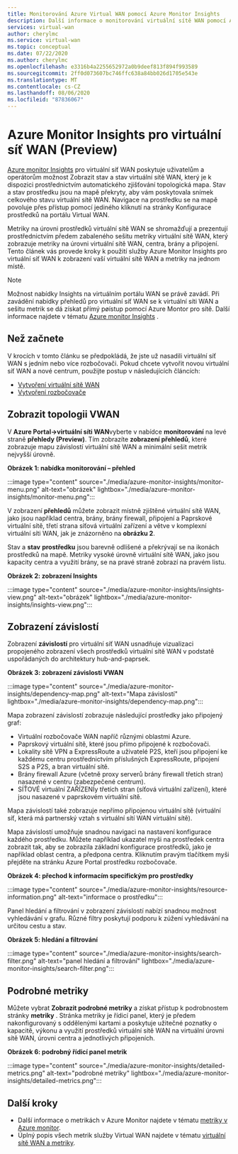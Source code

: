 ```yaml
---
title: Monitorování Azure Virtual WAN pomocí Azure Monitor Insights
description: Další informace o monitorování virtuální sítě WAN pomocí Azure Monitor Insights
services: virtual-wan
author: cherylmc
ms.service: virtual-wan
ms.topic: conceptual
ms.date: 07/22/2020
ms.author: cherylmc
ms.openlocfilehash: e3316b4a2255652972a0b9deef813f894f993589
ms.sourcegitcommit: 2ff0d073607bc746ffc638a84bb026d1705e543e
ms.translationtype: MT
ms.contentlocale: cs-CZ
ms.lasthandoff: 08/06/2020
ms.locfileid: "87836067"
---
```

# <a name="azure-monitor-insights-for-virtual-wan-preview"></a>Azure Monitor Insights pro virtuální síť WAN (Preview)

[Azure monitor Insights](../azure-monitor/insights/network-insights-overview.md) pro virtuální síť WAN poskytuje uživatelům a operátorům možnost Zobrazit stav a stav virtuální sítě WAN, který je k dispozici prostřednictvím automatického zjišťování topologická mapa. Stav a stav prostředku jsou na mapě překryty, aby vám poskytovala snímek celkového stavu virtuální sítě WAN. Navigace na prostředku se na mapě povoluje přes přístup pomocí jediného kliknutí na stránky Konfigurace prostředků na portálu Virtual WAN.

Metriky na úrovni prostředků virtuální sítě WAN se shromažďují a prezentují prostřednictvím předem zabaleného sešitu metriky virtuální sítě WAN, který zobrazuje metriky na úrovni virtuální sítě WAN, centra, brány a připojení. Tento článek vás provede kroky k použití služby Azure Monitor Insights pro virtuální síť WAN k zobrazení vaší virtuální sítě WAN a metriky na jednom místě.

> [!NOTE]
> Možnost nabídky Insights na virtuálním portálu WAN se právě zavádí. Při zavádění nabídky přehledů pro virtuální síť WAN se k virtuální síti WAN a sešitu metrik se dá získat přímý pøístup pomocí Azure Montor pro sítě. Další informace najdete v tématu [Azure monitor Insights](../azure-monitor/insights/network-insights-overview.md) . 
>

## <a name="before-you-begin"></a>Než začnete

V krocích v tomto článku se předpokládá, že jste už nasadili virtuální síť WAN s jedním nebo více rozbočovači. Pokud chcete vytvořit novou virtuální síť WAN a nové centrum, použijte postup v následujících článcích:

* [Vytvoření virtuální sítě WAN](virtual-wan-site-to-site-portal.md#openvwan)
* [Vytvoření rozbočovače](virtual-wan-site-to-site-portal.md#hub)

## <a name="view-vwan-topology"></a><a name="topology"></a>Zobrazit topologii VWAN

V **Azure Portal->virtuální síti WAN**vyberte v nabídce **monitorování** na levé straně **přehledy (Preview)**. Tím zobrazíte **zobrazení přehledů**, které zobrazuje mapu závislostí virtuální sítě WAN a minimální sešit metrik nejvyšší úrovně.

**Obrázek 1: nabídka monitorování – přehled**

:::image type="content" source="./media/azure-monitor-insights/monitor-menu.png" alt-text="obrázek" lightbox="./media/azure-monitor-insights/monitor-menu.png":::

V zobrazení **přehledů** můžete zobrazit místně zjištěné virtuální sítě WAN, jako jsou například centra, brány, brány firewall, připojení a Paprskové virtuální sítě, třetí strana síťová virtuální zařízení a větve v komplexní virtuální síti WAN, jak je znázorněno na **obrázku 2**.

Stav a **stav** **prostředku** jsou barevně odlišené a překrývají se na ikonách prostředků na mapě. Metriky vysoké úrovně virtuální sítě WAN, jako jsou kapacity centra a využití brány, se na pravé straně zobrazí na pravém listu.

**Obrázek 2: zobrazení Insights**

:::image type="content" source="./media/azure-monitor-insights/insights-view.png" alt-text="obrázek" lightbox="./media/azure-monitor-insights/insights-view.png":::

## <a name="dependency-view"></a><a name="dependency"></a>Zobrazení závislostí

Zobrazení **závislostí** pro virtuální síť WAN usnadňuje vizualizaci propojeného zobrazení všech prostředků virtuální sítě WAN v podstatě uspořádaných do architektury hub-and-paprsek.

**Obrázek 3: zobrazení závislosti VWAN**

:::image type="content" source="./media/azure-monitor-insights/dependency-map.png" alt-text="Mapa závislostí" lightbox="./media/azure-monitor-insights/dependency-map.png":::

Mapa zobrazení závislostí zobrazuje následující prostředky jako připojený graf:

* Virtuální rozbočovače WAN napříč různými oblastmi Azure.
* Paprskový virtuální sítě, které jsou přímo připojené k rozbočovači.
* Lokality sítě VPN a ExpressRoute a uživatelé P2S, kteří jsou připojení ke každému centru prostřednictvím příslušných ExpressRoute, připojení S2S a P2S, a bran virtuální sítě.
* Brány firewall Azure (včetně proxy serverů brány firewall třetích stran) nasazené v centru (zabezpečené centrum).
* SÍŤOVÉ virtuální ZAŘÍZENÍy třetích stran (síťová virtuální zařízení), které jsou nasazené v paprskovém virtuální sítě.

Mapa závislostí také zobrazuje nepřímo připojenou virtuální sítě (virtuální síť, která má partnerský vztah s virtuální sítí WAN virtuální sítě).

Mapa závislostí umožňuje snadnou navigaci na nastavení konfigurace každého prostředku. Můžete například ukazatel myši na prostředek centra zobrazit tak, aby se zobrazila základní konfigurace prostředků, jako je například oblast centra, a předpona centra. Kliknutím pravým tlačítkem myši přejděte na stránku Azure Portal prostředku rozbočovače.

**Obrázek 4: přechod k informacím specifickým pro prostředky**

:::image type="content" source="./media/azure-monitor-insights/resource-information.png" alt-text="informace o prostředku":::

Panel hledání a filtrování v zobrazení závislostí nabízí snadnou možnost vyhledávání v grafu. Různé filtry poskytují podporu k zúžení vyhledávání na určitou cestu a stav.

**Obrázek 5: hledání a filtrování**

:::image type="content" source="./media/azure-monitor-insights/search-filter.png" alt-text="panel hledání a filtrování" lightbox="./media/azure-monitor-insights/search-filter.png":::

## <a name="detailed-metrics"></a><a name="detailed"></a>Podrobné metriky

Můžete vybrat **Zobrazit podrobné metriky** a získat přístup k podrobnostem stránky **metriky** . Stránka metriky je řídicí panel, který je předem nakonfigurovaný s oddělenými kartami a poskytuje užitečné poznatky o kapacitě, výkonu a využití prostředků virtuální sítě WAN na virtuální úrovni sítě WAN, úrovni centra a jednotlivých připojeních.

**Obrázek 6: podrobný řídicí panel metrik**

:::image type="content" source="./media/azure-monitor-insights/detailed-metrics.png" alt-text="podrobné metriky" lightbox="./media/azure-monitor-insights/detailed-metrics.png":::

## <a name="next-steps"></a>Další kroky

* Další informace o metrikách v Azure Monitor najdete v tématu [metriky v Azure monitor](../azure-monitor/platform/data-platform-metrics.md).
* Úplný popis všech metrik služby Virtual WAN najdete v tématu [virtuální sítě WAN a metriky](logs-metrics.md).
